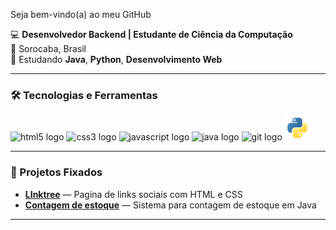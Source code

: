 Seja bem-vindo(a) ao meu GitHub 

💻 **Desenvolvedor Backend | Estudante de Ciência da Computação**  
📍 Sorocaba, Brasil  
🚀 Estudando **Java**, **Python**, **Desenvolvimento Web**    

---

### 🛠️ Tecnologias e Ferramentas
<p align="left">
  <img src="https://cdn.jsdelivr.net/gh/devicons/devicon/icons/html5/html5-original.svg" height="40" alt="html5 logo"/>
  <img src="https://cdn.jsdelivr.net/gh/devicons/devicon/icons/css3/css3-original.svg" height="40" alt="css3 logo"/>
  <img src="https://cdn.jsdelivr.net/gh/devicons/devicon/icons/javascript/javascript-original.svg" height="40" alt="javascript logo"/>
  <img src="https://cdn.jsdelivr.net/gh/devicons/devicon/icons/java/java-original.svg" height="40" alt="java logo"/>
  <img src="https://cdn.jsdelivr.net/gh/devicons/devicon/icons/git/git-original.svg" height="40" alt="git logo"/>
  <img src="https://github.com/devicons/devicon/blob/master/icons/python/python-original.svg" height="40" alt="python logo"/>
</p>

---

### 📌 Projetos Fixados
- [**LInktree**](https://github.com/samuelhenri-hub/Linktree) — Pagina de links sociais com HTML e CSS
- [**Contagem de estoque**](https://github.com/samuelhenri-hub/Projeto-Contagem-estoque) — Sistema para contagem de estoque em Java

---
